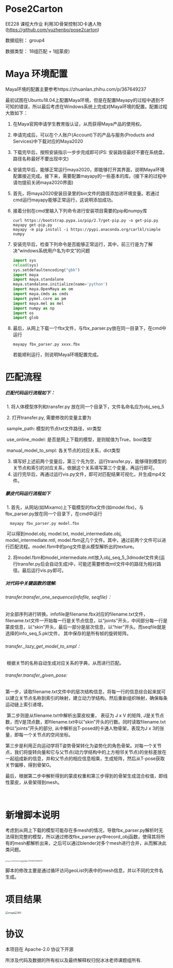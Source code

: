 # Pose2Carton 

EE228 课程大作业 利用3D骨架控制3D卡通人物 (https://github.com/yuzhenbo/pose2carton) 

数据组别： group4

数据类型： 18组匹配 + 1组蒙皮)


# Maya 环境配置

Maya环境的配置主要参考https://zhuanlan.zhihu.com/p/367649237

最初试图在Ubuntu18.04上配置Maya环境，但是在配置Mayapy的过程中遇到不可知的错误，所以最后考虑在Windows系统上完成对Maya环境的配置。配置过程大致如下：

1. 在Maya官网申请学生教育版认证，从而获得Maya产品的使用权。

2. 申请完成后，可以在个人账户(Account)下的产品与服务(Products and Services)中下载对应的Maya2020

3. 下载完毕后，按照安装指示一步步完成即可(PS: 安装路径最好不要在系统盘，路径名称最好不要出现中文)

4. 安装完毕后，能够正常运行maya2020，即能够打开其界面，说明Maya环境配置接近完成。接下来，需要配置mayapy的一些基本的库。(接下来的过程中请勿提前关闭maya2020界面)

5. 首先，将maya2020安装目录里的bin文件的路径添加进环境变量。若通过cmd运行mayapy能够正常运行，这说明添加成功。

6. 接着分别在cmd里输入下列命令进行安装项目需要的pip和numpy库

   ```shell
   curl https://bootstrap.pypa.io/pip/2.7/get-pip.py -o get-pip.py
   mayapy get-pip.py
   mayapy -m pip install -i https://pypi.anaconda.org/carlkl/simple numpy
   ```

7. 安装完毕后，检查下列命令是否能够正常运行，其中，前三行是为了解决“windows系统用户名为中文”的问题

   ```python
   import sys
   reload(sys)
   sys.setdefaultencoding("gbk")
   import maya
   import maya.standalone
   maya.standalone.initialize(name='python')
   import maya.OpenMaya as om
   import maya.cmds as cmds
   import pymel.core as pm
   import maya.mel as mel
   import numpy as np
   import os
   import glob
   ```

8. 最后，从网上下载一个fbx文件，与fbx_parser.py放在同一目录下，在cmd中运行

   ```shell
   mayapy fbx_parser.py xxxx.fbx
   ```

   若能顺利运行，则说明Maya环境配置完成。

# 匹配流程

##### 匹配代码运行流程如下：

​	1. 将人体模型序列和transfer.py 放在同一个目录下，文件名命名应为obj_seq_5

​	2. 打开transfer.py, 需要修改的变量主要为

​			sample_path: 模型的节点txt文件路径，str类型

​			use_online_model: 是否是网上下载的模型，是则赋值为True，bool类型 

​			manual_model_to_smpl: 各关节点的对应关系，dict类型

3. 填写好上述前两个变量后，第三个先为空，运行transfer.py，能够得到模型的关节点和索引的对应关系，依据这个关系填写第三个变量，再运行即可。
4. 运行完毕后，再通过运行vis.py文件，即可对匹配结果可视化，并生成mp4文件。

##### 蒙皮代码运行流程如下

​	1. 首先，从网站(如Mixamo)上下载模型的fbx文件(如model.fbx)，与fbx_parser.py放在同一个目录下，在cmd中运行	

```shell
  mayapy fbx_parser.py model.fbx
```

​		可以得到model.obj, model.txt, model_intermediate.obj, model_intermediate.mtl, model.fbm这几个文件。其中，通过前两个文件可以进行匹配流程。model.fbm中的png文件是从模型解析出的texture。

2. 将model.fbm和model_intermediate.mtl放入obj_seq_5_3dmodel文件夹(运行transfer.py后会自动生成)中，可能还需要修改mtl文件中的路径为相对路径。最后运行vis.py即可。

##### 对代码中关键函数的理解:

###### transfer.transfer_one_sequence(infofile, seqfile)：

​		对全部序列进行转换。infofile是filename.fbx对应的filename.txt文件，filename.txt文件一开始每一行是关节点信息，以“joints”开头，中间部分每一行是蒙皮信息，以“skin”开头，最后一部分是层次信息，以“hier”开头。而seqfile就是选择的info_seq_5.pkl文件， 其中保存的是所有帧的旋转矩阵。

###### transfer._lazy_get_model_to_smpl：

​		根据关节的名称自动生成对应关系的字典，从而进行匹配。

###### transfer.transfer_given_pose: 

​		第一步，读取filename.txt文件中的层次结构信息，将每一行的信息综合起来就可以建立关节点名称到索引的映射，建立动力学结构。然后重新组织映射，确保每条运动链上索引递增。

​		第二步则是从filename.txt中解析出蒙皮权重， 表征为 J x V 的矩阵, J是关节点数，而V是顶点数，即filename.txt中以“skin”开头的行数。同时读取filename.txt中以“joints”开头的部分, 从中解析出T-posed的卡通人物骨架，表现为J x 3的张量，即每一个关节点的空间坐标。

​		第三步是利用正向运动学将T姿势骨架转化为姿势化的角色骨架。对每一个关节点，我们将旋转向量和它与父节点(动力学结构中的上方相邻关节点)的坐标差放在一起组成新的信息，并和父节点的相应信息相乘，生成矩阵，然后从T-pose获取关节偏移，得到骨架G。

​		最后，根据第二步中解析得到的蒙皮权重和第三步得到的骨架生成混合权值，即线性蒙皮，从骨架得到mesh。

​	

# 新增脚本说明

​		考虑到从网上下载的模型可能存在多mesh的情况，导致fbx_parser.py解析时无法得到完整的模型，所以通过修改fbx_parser.py中record_obj函数，使得其将所有的mesh都解析出来，之后可以通过blender对多个mesh进行合并，从而解决此类问题。

​		<img src="D:\TOOL\Github Desktop\pose2carton\img\newcode.png" alt="image-20210621124633445" style="zoom: 25%;" /><img src="D:\TOOL\Github Desktop\pose2carton\img\resultoutput.png" alt="image-20210621124646172" style="zoom:33%;" />

​		脚本的修改主要是通过循环访问geoList列表中的mesh信息，并以不同的文件名生成。



# 项目结果

<img src="../img/176.png" alt="image" style="zoom:50%;" /><img src="D:\TOOL\Github Desktop\pose2carton\img\363.png" alt="363" style="zoom:50%;" />   



# 协议 
本项目在 Apache-2.0 协议下开源

所涉及代码及数据的所有权以及最终解释权归倪冰冰老师课题组所有. 
